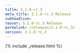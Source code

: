 ```yaml
---
title: 3.1.0-rc.3
meta_title: 3.1.0-rc.3 Release
subheadline: 
teaser: 3.1.0-rc.3 Release
permalink: /releases/3.1.0-rc.3/
version: 3.1.0-rc.3
---
```


{% include _release.html %}
